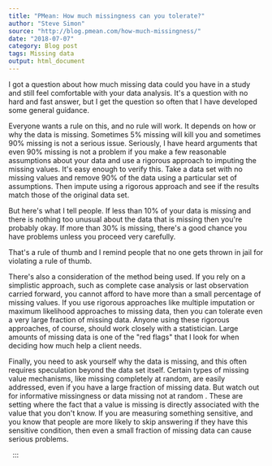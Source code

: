 ```yaml
---
title: "PMean: How much missingness can you tolerate?"
author: "Steve Simon"
source: "http://blog.pmean.com/how-much-missingness/"
date: "2018-07-07"
category: Blog post
tags: Missing data
output: html_document
---
```


I got a question about how much missing data could you have in a study
and still feel comfortable with your data analysis. It's a question with
no hard and fast answer, but I get the question so often that I have
developed some general guidance.

<!---More--->

Everyone wants a rule on this, and no rule will work. It depends on how
or why the data is missing. Sometimes 5% missing will kill you and
sometimes 90% missing is not a serious issue. Seriously, I have heard
arguments that even 90% missing is not a problem if you make a few
reasonable assumptions about your data and use a rigorous approach to
imputing the missing values. It's easy enough to verify this. Take a
data set with no missing values and remove 90% of the data using a
particular set of assumptions. Then impute using a rigorous approach and
see if the results match those of the original data set.

But here's what I tell people. If less than 10% of your data is missing
and there is nothing too unusual about the data that is missing then
you're probably okay. If more than 30% is missing, there's a good chance
you have problems unless you proceed very carefully.

That's a rule of thumb and I remind people that no one gets thrown in
jail for violating a rule of thumb.

There's also a consideration of the method being used. If you rely on a
simplistic approach, such as complete case analysis or last observation
carried forward, you cannot afford to have more than a small percentage
of missing values. If you use rigorous approaches like multiple
imputation or maximum likelihood approaches to missing data, then you
can tolerate even a very large fraction of missing data. Anyone using
these rigorous approaches, of course, should work closely with a
statistician. Large amounts of missing data is one of the "red flags"
that I look for when deciding how much help a client needs.

Finally, you need to ask yourself why the data is missing, and this
often requires speculation beyond the data set itself. Certain types of
missing value mechanisms, like missing completely at random, are easily
addressed, even if you have a large fraction of missing data. But watch
out for informative missingness or data missing not at random . These
are setting where the fact that a value is missing is directly
associated with the value that you don't know. If you are measuring
something sensitive, and you know that people are more likely to skip
answering if they have this sensitive condition, then even a small
fraction of missing data can cause serious problems.

 
:::

